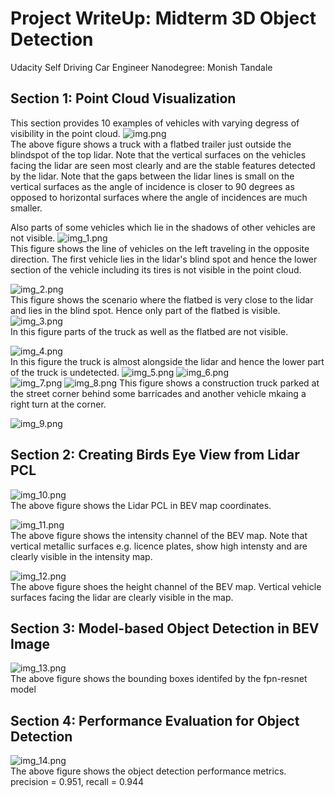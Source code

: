 # Project WriteUp: Midterm 3D Object Detection
Udacity Self Driving Car Engineer Nanodegree: Monish Tandale

## Section 1: Point Cloud Visualization
This section provides 10 examples of vehicles with varying degress of visibility in the point cloud.
![img.png](img.png)    
The above figure shows a truck with a flatbed trailer just outside the blindspot of the top lidar. Note that the vertical surfaces on the vehicles facing the lidar are seen most clearly and are the stable features detected by the lidar. Note that the gaps between the lidar lines is small on the vertical surfaces as the angle of incidence is closer to 90 degrees as opposed to horizontal surfaces where the angle of incidences are much smaller.

Also parts of some vehicles which lie in the shadows of other vehicles are not visible.
![img_1.png](img_1.png)   
This figure shows the line of vehicles on the left traveling in the opposite direction. The first vehicle lies in the lidar's blind spot and hence the lower section of the vehicle including its tires is not visible in the point cloud. 
 
![img_2.png](img_2.png)   
This figure shows the scenario where the flatbed is very close to the lidar and lies in the blind spot. Hence only part of the flatbed is visible.
![img_3.png](img_3.png)    
In this figure parts of the truck as well as the flatbed are not visible.

![img_4.png](img_4.png)   
In this figure the truck is almost alongside the lidar and hence the lower part of the truck is undetected.
![img_5.png](img_5.png)
![img_6.png](img_6.png)   
![img_7.png](img_7.png)
![img_8.png](img_8.png) 
This figure shows a construction truck parked at the street corner behind some barricades and another vehicle mkaing a right turn at the corner.  

![img_9.png](img_9.png)

## Section 2: Creating Birds Eye View from Lidar PCL

![img_10.png](img_10.png)   
The above figure shows the Lidar PCL in BEV map coordinates.

![img_11.png](img_11.png)   
The above figure shows the intensity channel of the BEV map. Note that vertical metallic surfaces e.g. licence plates, show high intensty and are clearly visible in the intensity map.  

![img_12.png](img_12.png)   
The above figure shoes the height channel of the BEV map. Vertical vehicle surfaces facing the lidar are clearly visible in the map.


## Section 3: Model-based Object Detection in BEV Image

![img_13.png](img_13.png)   
The above figure shows the bounding boxes identifed by the fpn-resnet model

## Section 4: Performance Evaluation for Object Detection
![img_14.png](img_14.png)   
The above figure shows the object detection performance metrics. precision = 0.951, recall = 0.944
